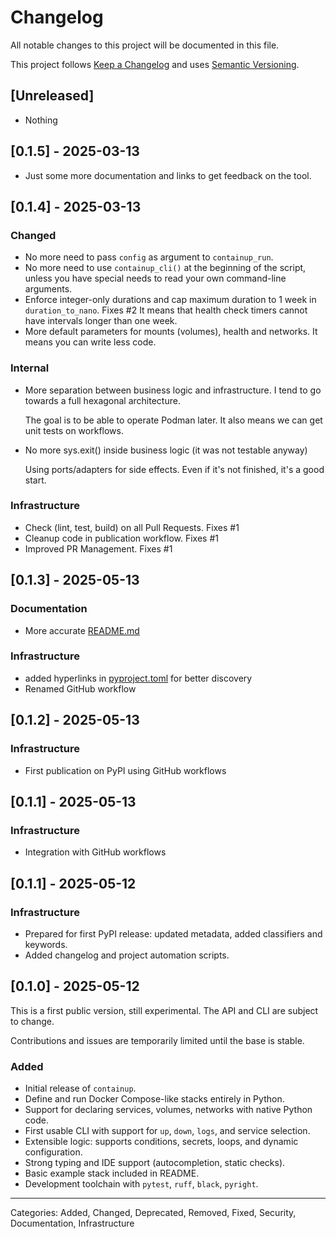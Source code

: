 # Changelog

All notable changes to this project will be documented in this file.

This project follows [Keep a Changelog](https://keepachangelog.com/en/1.0.0/)
and uses [Semantic Versioning](https://semver.org/spec/v2.0.0.html).

## [Unreleased]

- Nothing

## [0.1.5] - 2025-03-13

- Just some more documentation and links to get feedback on the tool.

## [0.1.4] - 2025-03-13 

### Changed

- No more need to pass `config` as argument to `containup_run`.
- No more need to use `containup_cli()` at the beginning of the script, unless you have special needs to read
  your own command-line arguments.
- Enforce integer-only durations and cap maximum duration to 1 week in `duration_to_nano`. Fixes #2 
  It means that health check timers cannot have intervals longer than one week.
- More default parameters for mounts (volumes), health and networks.
  It means you can write less code.

### Internal

- More separation between business logic and infrastructure. I tend to go towards a full hexagonal architecture.

  The goal is to be able to operate Podman later. 
  It also means we can get unit tests on workflows.

- No more sys.exit() inside business logic (it was not testable anyway)

  Using ports/adapters for side effects.
  Even if it's not finished, it's a good start.

### Infrastructure

- Check (lint, test, build) on all Pull Requests. Fixes #1
- Cleanup code in publication workflow. Fixes #1
- Improved PR Management. Fixes #1

## [0.1.3] - 2025-05-13

### Documentation

- More accurate [README.md](README.md)

### Infrastructure

- added hyperlinks in [pyproject.toml](pyproject.toml) for better discovery
- Renamed GitHub workflow


## [0.1.2] - 2025-05-13

### Infrastructure

- First publication on PyPI using GitHub workflows

## [0.1.1] - 2025-05-13

### Infrastructure

- Integration with GitHub workflows

## [0.1.1] - 2025-05-12

### Infrastructure

- Prepared for first PyPI release: updated metadata, added classifiers and keywords.
- Added changelog and project automation scripts.

## [0.1.0] - 2025-05-12

This is a first public version, still experimental. The API and CLI are subject to change.

Contributions and issues are temporarily limited until the base is stable.

### Added

- Initial release of `containup`.
- Define and run Docker Compose-like stacks entirely in Python.
- Support for declaring services, volumes, networks with native Python code.
- First usable CLI with support for `up`, `down`, `logs`, and service selection.
- Extensible logic: supports conditions, secrets, loops, and dynamic configuration.
- Strong typing and IDE support (autocompletion, static checks).
- Basic example stack included in README.
- Development toolchain with `pytest`, `ruff`, `black`, `pyright`.

---

Categories: Added, Changed, Deprecated, Removed, Fixed, Security, Documentation, Infrastructure